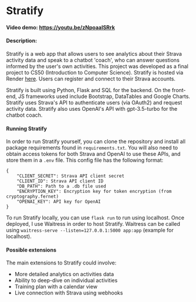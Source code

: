 # Stratify
#### Video demo: https://youtu.be/zNpoaaISRrk
#### Description:
Stratify is a web app that allows users to see analytics about their Strava activity data and speak to a chatbot 'coach', who can answer questions informed by the user's own activities. This project was developed as a final project to CS50 (Introduction to Computer Science). Stratify is hosted via Render [here](https://stratify.onrender.com/). Users can register and connect to their Strava accounts.

Stratify is built using Python, Flask and SQL for the backend. On the front-end, JS frameworks used include Bootstrap, DataTables and Google Charts. Stratify uses Strava's API to authenticate users (via OAuth2) and request activity data. Stratify also uses OpenAI's API with gpt-3.5-turbo for the chatbot coach.

#### Running Stratify
In order to run Stratify yourself, you can clone the repository and install all package requirements found in `requirements.txt`. You will also need to obtain access tokens for both Strava and OpenAI to use these APIs, and store them in a `.env` file. This config file has the following format:
```
{
    "CLIENT_SECRET": Strava API client secret
    "CLIENT_ID": Strava API client ID
    "DB_PATH": Path to a .db file used
    "ENCRYPTION_KEY": Encryption key for token encryption (from cryptography.fernet)
    "OPENAI_KEY": API key for OpenAI
}
```
To run Stratify locally, you can use `flask run` to run using localhost. Once deployed, I use Waitress in order to host Stratify. Waitress can be called using `waitress-serve --listen=127.0.0.1:5000 app:app` (example for localhost).

#### Possible extensions
The main extensions to Stratify could involve:
* More detailed analytics on activities data
* Ability to deep-dive on individual activities
* Training plan with a calendar view
* Live connection with Strava using webhooks
